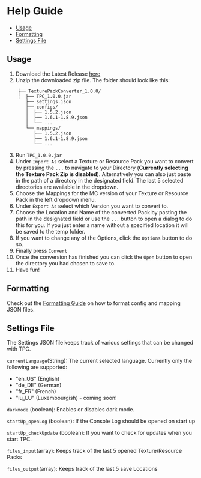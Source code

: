 # Help Guide

- [Usage](#usage)
- [Formatting](#formatting)
- [Settings File](#settings-file)

## Usage

1. Download the Latest Release [here](https://github.com/BTW-Community/TexturePackConverter/releases/latest)
2. Unzip the downloaded zip file. The folder should look like this:
```
    ├── TexturePackConverter_1.0.0/
    ┊  ├── TPC_1.0.0.jar
       ├── settings.json
       ├── configs/
       │  ├── 1.5.2.json
       │  ├── 1.6.1-1.8.9.json
       │  └── ...
       └── mappings/
          ├── 1.5.2.json
          ├── 1.6.1-1.8.9.json
          └── ...
```
3. Run `TPC_1.0.0.jar`
4. Under `Import As` select a Texture or Resource Pack you want to convert by pressing the `...` to navigate to your Directory (**Currently selecting the Texture Pack Zip is disabled**). Alternatively you can also just paste in the path of a directory in the designated field. The last 5 selected directories are available in the dropdown.
5. Choose the Mappings for the MC version of your Texture or Resource Pack in the left dropdown menu.
6. Under `Export As` select which Version you want to convert to.
7. Choose the Location and Name of the converted Pack by pasting the path in the designated field or use the `...` button to open a dialog to do this for you. If you just enter a name without a specified location it will be saved to the temp folder.
8. If you want to change any of the Options, click the `Options` button to do so.
9. Finally press `Convert`
10. Once the conversion has finished you can click the `Open` button to open the directory you had chosen to save to.
11. Have fun!

## Formatting
Check out the [Formatting Guide](FORMATTING.md) on how to format config and mapping JSON files.

## Settings File
The Settings JSON file keeps track of various settings that can be changed with TPC.

`currentLanguage`(String): The current selected language. Currently only the following are supported:
- "en_US" (English)
- "de_DE" (German)
- "fr_FR" (French)
- "lu_LU" (Luxembourgish) - coming soon!

`darkmode` (boolean): Enables or disables dark mode.

`startUp_openLog` (boolean): If the Console Log should be opened on start up

`startUp_checkUpdate` (boolean): If you want to check for updates when you start TPC.

`files_input`(array): Keeps track of the last 5 opened Texture/Resource Packs

`files_output`(array): Keeps track of the last 5 save Locations